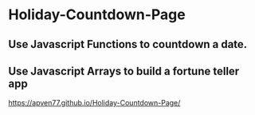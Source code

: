 # Holiday-Countdown-Page

## Use Javascript Functions to countdown a date.

## Use Javascript Arrays to build a fortune teller app

https://apven77.github.io/Holiday-Countdown-Page/ 
